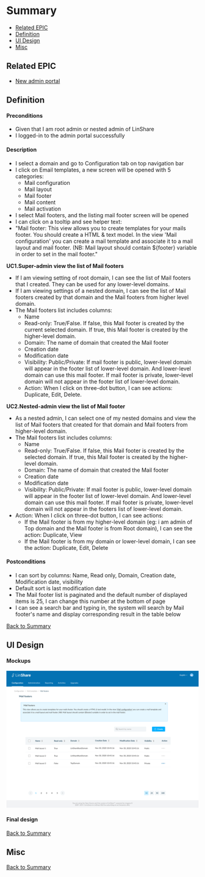 # Summary

* [Related EPIC](#related-epic)
* [Definition](#definition)
* [UI Design](#ui-design)
* [Misc](#misc)

## Related EPIC

* [New admin portal](./README.md)

## Definition

#### Preconditions

* Given that I am root admin or nested admin of LinShare
* I logged-in to the admin portal successfully

#### Description
- I select a domain and go to Configuration tab on top navigation bar
- I click on Email templates, a new screen will be opened with 5 categories:
    - Mail configuration
    - Mail layout
    - Mail footer
    - Mail content
    - Mail activation
- I select Mail footers, and the listing mail footer screen will be opened
- I can click on a tooltip and see helper text: 
- "Mail footer: This view allows you to create templates for your mails footer. You should create a HTML & text model.
In the view 'Mail configuration' you can create a mail template and associate it to a mail layout and mail footer. (NB: Mail layout should contain ${footer} variable in order to set in the mail footer."

**UC1.Super-admin view the list of Mail footers**
- If I am viewing setting of root domain, I can see the list of  Mail footers that I created. They can be used for any lower-level domains.
- If I am viewing settings of a nested domain, I can see the list of  Mail footers created by that domain and the  Mail footers from higher level domain.
- The Mail footers list includes columns:
    - Name
    - Read-only: True/False. If false, this Mail footer is created by the current selected domain. If true, this  Mail footer is created by the higher-level domain.
    - Domain: The name of domain that created the Mail footer
    - Creation date
    - Modification date
    - Visibility: Public/Private: If mail footer is public, lower-level domain will appear in the footer list of lower-level domain. And lower-level domain can use this mail footer. If mail footer is private, lower-level domain will not appear in the footer list of lower-level domain.
    - Action: When I click on three-dot button, I can see actions: Duplicate, Edit, Delete.

**UC2.Nested-admin view the list of  Mail footer**
- As a nested admin, I can select one of my nested domains and view the list of Mail footers that created for that domain and Mail footers from higher-level domain.
- The Mail footers list includes columns:
    - Name
    - Read-only: True/False. If false, this Mail footer is created by the selected domain. If true, this Mail footer is created by the higher-level domain.
    - Domain: The name of domain that created the Mail footer
    - Creation date
    - Modification date
    - Visibility: Public/Private: If mail footer is public, lower-level domain will appear in the footer list of lower-level domain. And lower-level domain can use this mail footer. If mail footer is private, lower-level domain will not appear in the footers list of lower-level domain.
- Action: When I click on three-dot button, I can see actions:
    - If the Mail footer is from my higher-level domain (eg: i am admin of Top domain and the Mail footer is from Root domain), I can see the action: Duplicate, View
    - If the Mail footer is from my domain or lower-level domain, I can see the action: Duplicate, Edit, Delete

#### Postconditions

- I can sort by columns: Name, Read only, Domain, Creation date, Modification date, visibility
- Default sort is last modification date
- The Mail footer list is paginated and the default number of displayed items is 25, I can change this number at the bottom of page
- I can see a search bar and typing in, the system will search by Mail footer's name and display corresponding result in the table below

[Back to Summary](#summary)

## UI Design

#### Mockups

![story606](./mockups/606.1.png)

#### Final design

[Back to Summary](#summary)
## Misc

[Back to Summary](#summary)



